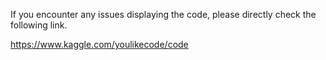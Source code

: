 If you encounter any issues displaying the code, please directly check the following link.

https://www.kaggle.com/youlikecode/code
